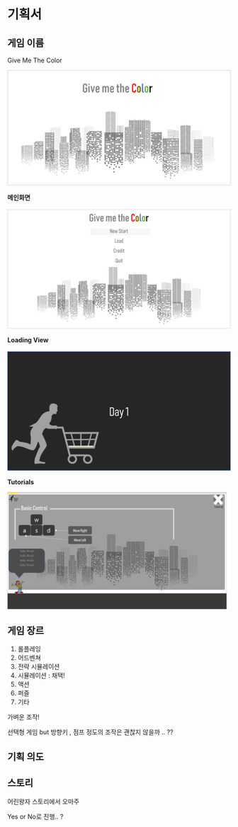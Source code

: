 기획서
===

게임 이름
---
Give Me The Color

![](./img/GiveMeTheColor.png)

**메인화면**

![](./img/main.png)

**Loading View**

![](./img/start1.png)

**Tutorials**

![](./img/start2.png)


게임 장르
---

1. 롤플레잉
2. 어드벤쳐
3. 전략 시뮬레이션
4. 시뮬레이션 : 채택!
5. 액션
6. 퍼즐
7. 기타

가벼운 조작!

선택형 게임 but 방향키 , 점프 정도의 조작은 괜찮지 않을까 .. ??


기획 의도
---

스토리
---
어린왕자 스토리에서 오마주

Yes or No로 진행.. ?


